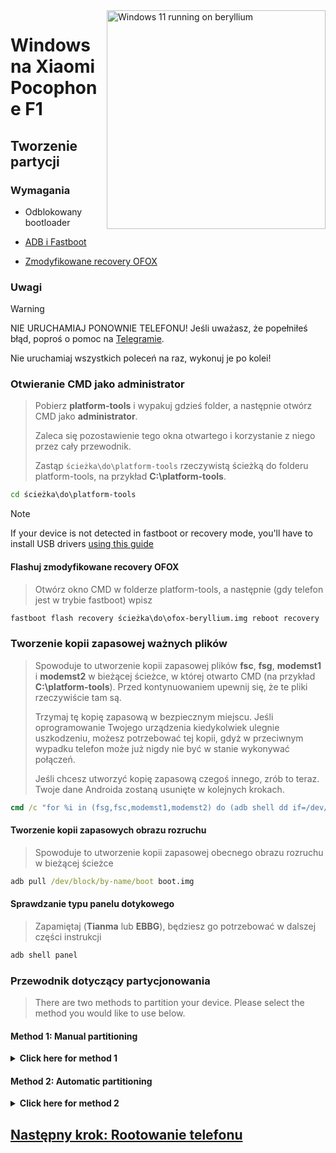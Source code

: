 <img align="right" src="https://github.com/n00b69/woa-beryllium/blob/main/beryllium.png" width="350" alt="Windows 11 running on beryllium">

# Windows na Xiaomi Pocophone F1

## Tworzenie partycji

### Wymagania
- Odblokowany bootloader

- [ADB i Fastboot](https://developer.android.com/studio/releases/platform-tools)
  
- [Zmodyfikowane recovery OFOX](https://github.com/n00b69/woa-beryllium/releases/tag/Recovery)

### Uwagi
> [!Warning]  
> 
> NIE URUCHAMIAJ PONOWNIE TELEFONU! Jeśli uważasz, że popełniłeś błąd, poproś o pomoc na [Telegramie](https://t.me/WinOnF1).
> 
> Nie uruchamiaj wszystkich poleceń na raz, wykonuj je po kolei!

### Otwieranie CMD jako administrator
> Pobierz **platform-tools** i wypakuj gdzieś folder, a następnie otwórz CMD jako **administrator**.
>
> Zaleca się pozostawienie tego okna otwartego i korzystanie z niego przez cały przewodnik.
> 
> Zastąp `ścieżka\do\platform-tools` rzeczywistą ścieżką do folderu platform-tools, na przykład **C:\platform-tools**.
```cmd
cd ścieżka\do\platform-tools
```

> [!Note]
> If your device is not detected in fastboot or recovery mode, you'll have to install USB drivers [using this guide](troubleshooting.md#device-is-not-recognized-in-fastboot-or-recovery)

#### Flashuj zmodyfikowane recovery OFOX
> Otwórz okno CMD w folderze platform-tools, a następnie (gdy telefon jest w trybie fastboot) wpisz
```cmd
fastboot flash recovery ścieżka\do\ofox-beryllium.img reboot recovery
```

### Tworzenie kopii zapasowej ważnych plików
> Spowoduje to utworzenie kopii zapasowej plików **fsc**, **fsg**, **modemst1** i **modemst2** w bieżącej ścieżce, w której otwarto CMD (na przykład **C:\platform-tools**). Przed kontynuowaniem upewnij się, że te pliki rzeczywiście tam są.
>
> Trzymaj tę kopię zapasową w bezpiecznym miejscu. Jeśli oprogramowanie Twojego urządzenia kiedykolwiek ulegnie uszkodzeniu, możesz potrzebować tej kopii, gdyż w przeciwnym wypadku telefon może już nigdy nie być w stanie wykonywać połączeń.
> 
> Jeśli chcesz utworzyć kopię zapasową czegoś innego, zrób to teraz. Twoje dane Androida zostaną usunięte w kolejnych krokach.
```cmd
cmd /c "for %i in (fsg,fsc,modemst1,modemst2) do (adb shell dd if=/dev/block/by-name/%i of=/tmp/%i.bin & adb pull /tmp/%i.bin)"
```

#### Tworzenie kopii zapasowych obrazu rozruchu
> Spowoduje to utworzenie kopii zapasowej obecnego obrazu rozruchu w bieżącej ścieżce
```cmd
adb pull /dev/block/by-name/boot boot.img
```

#### Sprawdzanie typu panelu dotykowego
> Zapamiętaj (**Tianma** lub **EBBG**), będziesz go potrzebować w dalszej części instrukcji
```cmd
adb shell panel
```

### Przewodnik dotyczący partycjonowania
> There are two methods to partition your device. Please select the method you would like to use below. 

#### Method 1: Manual partitioning 

<details>
  <summary><strong>Click here for method 1</strong></summary> 

#### Odmontuj dane
> Ignore any possible errors and continue
```cmd
adb shell umount /dev/block/by-name/userdata
``` 

#### Przygotowanie do partycjonowania
```cmd
adb shell parted /dev/block/sda
``` 

#### Wyświetlanie aktualnej tablicy partycji
> Parted wyświetli listę partycji, **userdata** powinenen być ostatnią partycją na liście.
```cmd
print
``` 

#### Usuwanie userdata
> Zamień **$** na numer partycji **userdata**, który powinien wynosić **21**
```cmd
rm $
``` 

#### Ponowne utworzenie userdata
> Zamień **1611MB** na poprzednią wartość początkową **userdata**, którą właśnie usunęliśmy (prawdopodobnie jest to 1611MB)
>
> Zastąp **32GB** wartością końcową, jaką chcesz mieć dla **userdata**. In this example your available usable space in Android will be 32GB-1611MB = **30GB**
```cmd
mkpart userdata ext4 1611MB 32GB
``` 

#### Tworzenie partycji ESP 
> Zamień **32GB** na końcową wartość **userdata**
>
> Zastąp **32.3GB** wartością, której użyłeś wcześniej, dodając do niej **0.3GB**
```cmd
mkpart esp fat32 32GB 32.3GB
``` 

#### Tworzenie partycji Windows
> Zastąp **32.3GB** wartością końcową **esp**
```cmd
mkpart win ntfs 32.3GB -0MB
``` 

#### Tworzenie bootowalnego ESP
> Użyj `print`, aby zobaczyć wszystkie partycje. Zamień "$" na numer partycji ESP, który powinien wynosić **22**
```cmd
set $ esp on
``` 

#### Wyjdź z parted
```cmd
quit
``` 

### Formatowanie danych
- Sformatuj wszystkie dane w TWRP, w przeciwnym razie Android nie uruchomi się.
- (Idź do Wyczyść > Formatuj dane > wpisz yes) 

#### Sprawdź, czy Android nadal się uruchamia
- Po prostu uruchom ponownie telefon i sprawdź, czy Android nadal działa 

### Formatting Windows and ESP drives
> Reboot into the modded recovery, then run the below two commands
```cmd
adb shell mkfs.ntfs -f /dev/block/by-name/win -L WINF1
``` 

```cmd
adb shell mkfs.fat -F32 -s1 /dev/block/by-name/esp -n ESPF1
``` 

</details> 

#### Method 2: Automatic partitioning 

<details>
  <summary><strong>Click here for method 2</strong></summary>

### Uruchom skrypt partycjonowania
> Zastąp **$** ilością miejsca, jaką ma mieć system Windows (nie dodawaj GB, po prostu wpisz liczbę)
> 
> Jeśli poprosi Cię o ponowne uruchomienie, zrób to
```cmd
adb shell partition $
```

#### Sprawdź, czy Android nadal się uruchamia
- Po prostu uruchom ponownie telefon i sprawdź, czy Android nadal działa

</details>

## [Następny krok: Rootowanie telefonu](2-root.md)





















